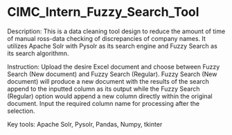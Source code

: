 # CIMC_Intern_Fuzzy_Search_Tool

Description: This is a data cleaning tool design to reduce the amount of time of manual ross-data checking of discrepancies of company names. It utilizes Apache Solr with Pysolr as its search engine and Fuzzy Search as its search algorithmn.

Instruction: Upload the desire Excel document and choose between Fuzzy Search (New document) and Fuzzy Search (Regular). Fuzzy Search (New document) will produce a new document with the results of the search append to the inputted column as its output while the Fuzzy Search (Regular) option would append a new column directly within the original document. Input the required column name for processing after the selection. 

Key tools: Apache Solr, Pysolr, Pandas, Numpy, tkinter